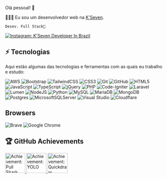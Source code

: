 Olá pessoal! 👋

👨🏻‍💻 Eu sou um desenvolvedor web na [K'Seven](https://github.com/ksevendev/).

    Desev. Full Stack🌴

[![Instagram: K'Seven Developer In Brazil](https://img.shields.io/badge/-@k7brasil-purple?style=flat-square&logo=instagram&logoColor=white&link=https://instagram.com/ksevendev/)](https://instagram.com/ksevendev)


## ⚡ Tecnologias
Aqui estão algumas das tecnologias e ferramentas com as quais eu trabalho e estudo:

![AWS](https://img.shields.io/badge/AWS-%23FF9900.svg?style=for-the-badge&logo=amazon-aws&logoColor=white)
![Bootstrap](https://img.shields.io/badge/bootstrap-%238511FA.svg?style=for-the-badge&logo=bootstrap&logoColor=white)
![TailwindCSS](https://img.shields.io/badge/tailwindcss-%2338B2AC.svg?style=for-the-badge&logo=tailwind-css&logoColor=white)
![CSS3](https://img.shields.io/badge/css3-%231572B6.svg?style=for-the-badge&logo=css3&logoColor=white)
![Git](https://img.shields.io/badge/git-%23F05033.svg?style=for-the-badge&logo=git&logoColor=white)
![GitHub](https://img.shields.io/badge/github-%23121011.svg?style=for-the-badge&logo=github&logoColor=white)
![HTML5](https://img.shields.io/badge/html5-%23E34F26.svg?style=for-the-badge&logo=html5&logoColor=white)
![JavaScript](https://img.shields.io/badge/javascript-%23323330.svg?style=for-the-badge&logo=javascript&logoColor=%23F7DF1E)
![TypeScript](https://img.shields.io/badge/typescript-%23007ACC.svg?style=for-the-badge&logo=typescript&logoColor=white)
![jQuery](https://img.shields.io/badge/jquery-%230769AD.svg?style=for-the-badge&logo=jquery&logoColor=white)
![PHP](https://img.shields.io/badge/php-%23777BB4.svg?style=for-the-badge&logo=php&logoColor=white)
![Code-Igniter](https://img.shields.io/badge/CodeIgniter-%23EF4223.svg?style=for-the-badge&logo=codeIgniter&logoColor=white)
![Laravel](https://img.shields.io/badge/laravel-%23FF2D20.svg?style=for-the-badge&logo=laravel&logoColor=white)
![Lumen](https://img.shields.io/badge/-Lumen-EA462F?style=flat-square&logo=Lumen&logoColor=white)
![NodeJS](https://img.shields.io/badge/node.js-6DA55F?style=for-the-badge&logo=node.js&logoColor=white)
![Python](https://img.shields.io/badge/python-3670A0?style=for-the-badge&logo=python&logoColor=ffdd54)
![MySQL](https://img.shields.io/badge/mysql-%2300f.svg?style=for-the-badge&logo=mysql&logoColor=white)
![MariaDB](https://img.shields.io/badge/MariaDB-003545?style=for-the-badge&logo=mariadb&logoColor=white)
![MongoDB](https://img.shields.io/badge/MongoDB-%234ea94b.svg?style=for-the-badge&logo=mongodb&logoColor=white)
![Postgres](https://img.shields.io/badge/postgres-%23316192.svg?style=for-the-badge&logo=postgresql&logoColor=white)
![MicrosoftSQLServer](https://img.shields.io/badge/Microsoft%20SQL%20Server-CC2927?style=for-the-badge&logo=microsoft%20sql%20server&logoColor=white)
![Visual Studio](https://img.shields.io/badge/Visual%20Studio-5C2D91.svg?style=for-the-badge&logo=visual-studio&logoColor=white)
![Cloudflare](https://img.shields.io/badge/Cloudflare-F38020?style=for-the-badge&logo=Cloudflare&logoColor=white)

## Browsers
![Brave](https://img.shields.io/badge/Brave-FB542B?style=for-the-badge&logo=Brave&logoColor=white)
![Google Chrome](https://img.shields.io/badge/Google%20Chrome-4285F4?style=for-the-badge&logo=GoogleChrome&logoColor=white)

## 🏆 GitHub Achievements
<div class="d-flex flex-wrap">
  <a href="https://github.com/k7brasil?achievement=pull-shark&amp;tab=achievements" class="position-relative">
    <img src="https://github.githubassets.com/images/modules/profile/achievements/pull-shark-default.png" data-hovercard-type="achievement" data-hovercard-url="https://github.com/users/k7brasil/achievements/pull-shark/detail?hovercard=1" width="64" alt="Achievement: Pull Shark" data-view-component="true" class="achievement-badge-sidebar">
  </a>
  <a href="https://github.com/k7brasil?achievement=yolo&amp;tab=achievements" class="position-relative">
    <img src="https://github.githubassets.com/images/modules/profile/achievements/yolo-default.png" data-hovercard-type="achievement" data-hovercard-url="https://github.com/users/k7brasil/achievements/yolo/detail?hovercard=1" width="64" alt="Achievement: YOLO" data-view-component="true" class="achievement-badge-sidebar">
  </a>
  <a href="https://github.com/k7brasil?achievement=quickdraw&amp;tab=achievements" class="position-relative">
   <img src="https://github.githubassets.com/images/modules/profile/achievements/quickdraw-default--medium-dark.png" data-hovercard-type="achievement" data-hovercard-url="https://github.com/users/k7brasil/achievements/quickdraw/detail?hovercard=1" width="64" alt="Achievement: Quickdraw" data-view-component="true" class="achievement-badge-sidebar">
  </a>
</div>

